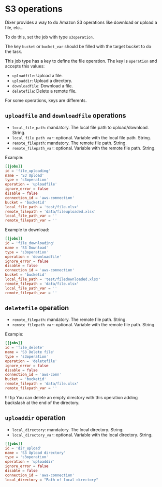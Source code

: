 # S3 operations

Dixer provides a way to do Amazon S3 operations like download or upload a file, etc...

To do this, set the job with type `s3operation`.

The key `bucket` or `bucket_var` should be filled with the target bucket to do the task.

This job type has a key to define the file operation. The key is `operation` and accepts this values:

- `uploadfile`: Upload a file.
- `uploaddir`: Upload a directory.
- `downloadfile`: Download a file.
- `deletefile`: Delete a remote file.

For some operations, keys are differents.

## `uploadfile` and `downloadfile` operations

- `local_file_path`: mandatory. The local file path to upload/download. String.
- `local_file_path_var`: optional. Variable with the local file path. String.
- `remote_filepath`: mandatory. The remote file path. String.
- `remote_filepath_var`: optional. Variable with the remote file path. String.

Example:

```toml
[[jobs]]
id = 'file_uploading'
name = 'S3 Upload'
type = 's3operation'
operation = 'uploadfile'
ignore_error = false
disable = false
connection_id = 'aws-connection'
bucket = 'bucketid'
local_file_path = 'test/file.xlsx'
remote_filepath = 'data/fileuploaded.xlsx'
local_file_path_var = ''
remote_filepath_var = ''
```

Example to download:

```toml
[[jobs]]
id = 'file_downloading'
name = 'S3 Download'
type = 's3operation'
operation = 'downloadfile'
ignore_error = false
disable = false
connection_id = 'aws-connection'
bucket = 'bucketid'
local_file_path = 'test/filedownloaded.xlsx'
remote_filepath = 'data/file.xlsx'
local_file_path_var = ''
remote_filepath_var = ''
```

## `deletefile` operation

- `remote_filepath`: mandatory. The remote file path. String.
- `remote_filepath_var`: optional. Variable with the remote file path. String.

Example:

```toml
[[jobs]]
id = 'file_delete'
name = 'S3 Delete file'
type = 's3operation'
operation = 'deletefile'
ignore_error = false
disable = false
connection_id = 'aws-conn'
bucket = 'bucketid'
remote_filepath = 'data/file.xlsx'
remote_filepath_var = ''
```

!!! tip
    You can delete an empty directory with this operation adding backslash at the end of the directory.


## `uploaddir` operation

- `local_directory`: mandatory. The local directory. String.
- `local_directory_var`: optional. Variable with the local directory. String.

```toml
[[jobs]]
id = 'dir_upload'
name = 'S3 Upload directory'
type = 's3operation'
operation = 'uploaddir'
ignore_error = false
disable = false
connection_id = 'aws-connection'
local_directory = "Path of local directory"
```